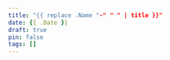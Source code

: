```yaml
---
title: "{{ replace .Name "-" " " | title }}"
date: {{ .Date }}
draft: true
pin: false
tags: []
---
```

